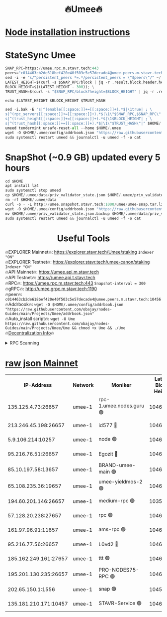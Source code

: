 <h1 align="center"> 🔥Umee🔥</h1>


[Node installation instructions](https://github.com/obajay/nodes-Guides/tree/main/Projects/Umee)
=
# StateSync Umee
```python
SNAP_RPC=https://umee.rpc.m.stavr.tech:443
peers="c014463cb2de618bef420e40f503c5e57decade4@umee.peers.m.stavr.tech:10456"
sed -i -e "s/^persistent_peers *=.*/persistent_peers = \"$peers\"/" ~/.umee/config/config.toml
LATEST_HEIGHT=$(curl -s $SNAP_RPC/block | jq -r .result.block.header.height); \
BLOCK_HEIGHT=$((LATEST_HEIGHT - 300)); \
TRUST_HASH=$(curl -s "$SNAP_RPC/block?height=$BLOCK_HEIGHT" | jq -r .result.block_id.hash)

echo $LATEST_HEIGHT $BLOCK_HEIGHT $TRUST_HASH

sed -i.bak -E "s|^(enable[[:space:]]+=[[:space:]]+).*$|\1true| ; \
s|^(rpc_servers[[:space:]]+=[[:space:]]+).*$|\1\"$SNAP_RPC,$SNAP_RPC\"| ; \
s|^(trust_height[[:space:]]+=[[:space:]]+).*$|\1$BLOCK_HEIGHT| ; \
s|^(trust_hash[[:space:]]+=[[:space:]]+).*$|\1\"$TRUST_HASH\"|" $HOME/.umee/config/config.toml
umeed tendermint unsafe-reset-all --home $HOME/.umee
wget -O $HOME/.umee/config/addrbook.json "https://raw.githubusercontent.com/obajay/nodes-Guides/main/Projects/Umee/addrbook.json"
sudo systemctl restart umeed && journalctl -u umeed -f -o cat
```
# SnapShot (~0.9 GB) updated every 5 hours
```python
cd $HOME
apt install lz4
sudo systemctl stop umeed
cp $HOME/.umee/data/priv_validator_state.json $HOME/.umee/priv_validator_state.json.backup
rm -rf $HOME/.umee/data
curl -o - -L http://umee.snapshot.stavr.tech:1000/umee/umee-snap.tar.lz4 | lz4 -c -d - | tar -x -C $HOME/.umee --strip-components 2
wget -O $HOME/.umee/config/addrbook.json "https://raw.githubusercontent.com/obajay/nodes-Guides/main/Projects/Umee/addrbook.json"
mv $HOME/.umee/priv_validator_state.json.backup $HOME/.umee/data/priv_validator_state.json
sudo systemctl restart umeed && journalctl -u umeed -f -o cat
```
 <h1 align="center"> Useful Tools</h1>

🔥EXPLORER Mainnet🔥:      https://explorer.stavr.tech/Umee/staking             `Indexer "ON"` \
🔥EXPLORER Testnet🔥:        https://explorer.stavr.tech/umee-canon/staking      `Indexer "ON"` \
🔥API Mainnet🔥:                   https://umee.api.m.stavr.tech \
🔥API Testnet🔥:                     https://umee.api.t.stavr.tech \
🔥RPC🔥:                           https://umee.rpc.m.stavr.tech:443                     `Snapshot-interval = 300` \
🔥gRPC🔥:                              http://umee.grpc.m.stavr.tech:1190 \
🔥peer🔥:                     `c014463cb2de618bef420e40f503c5e57decade4@umee.peers.m.stavr.tech:10456` \
🔥Addrbook🔥:    ```wget -O $HOME/.umee/config/addrbook.json "https://raw.githubusercontent.com/obajay/nodes-Guides/main/Projects/Umee/addrbook.json"``` \
🔥Auto_install script🔥: ```wget -O Ume https://raw.githubusercontent.com/obajay/nodes-Guides/main/Projects/Umee/Ume && chmod +x Ume && ./Ume``` \
🔥[Decentralization Info](https://github.com/obajay/StateSync-snapshots/tree/main/Projects/Umee/Decentralization)🔥

<details>
<summary>RPC Scanning</summary>

<h2 align="center"> We scan nodes in real time every 4 hours. And we provide the final result of RPC endpoints.
We cannot influence the operation of these nodes in any way. </h2>


```python
If Voting Power is higher than 0 --> then the Node is a validator of the network and may be subject to attack and be a potential threat to the chain.
```
```python
We marked such validators with a red symbol
```

</details>

[raw json Mainnet](https://rpc-check.umeem.stavr.tech/umeem/rpc-umeem-result.json)
=



<table><tr><th>IP-Address</th><th>Network</th><th>Moniker</th><th>Latest Block Height</th><th>Earliest Block Height</th><th>Catching Up</th><th>Tx Index</th><th>Voting Power</th><th>Scan Time</th></tr><tr><td>135.125.4.73:26657</td><td>umee-1</td><td>rpc-1.umee.nodes.guru 🟢</td><td>10463757</td><td>5167386</td><td>False</td><td>on</td><td>0</td><td>2024-02-05T23:44:00.427169438UTC</td></tr><tr><td>213.246.45.198:26657</td><td>umee-1</td><td>id577 🔴</td><td>10463743</td><td>7100001</td><td>False</td><td>on</td><td>35104873</td><td>2024-02-05T23:42:39.982606806UTC</td></tr><tr><td>5.9.106.214:10257</td><td>umee-1</td><td>node 🟢</td><td>10463752</td><td>7942001</td><td>False</td><td>on</td><td>0</td><td>2024-02-05T23:43:34.759496943UTC</td></tr><tr><td>95.216.76.51:26657</td><td>umee-1</td><td>Egozit 🔴</td><td>10463756</td><td>8262001</td><td>False</td><td>off</td><td>38435790</td><td>2024-02-05T23:43:58.016714348UTC</td></tr><tr><td>85.10.197.58:13657</td><td>umee-1</td><td>BRAND-umee-main 🟢</td><td>10463746</td><td>8427832</td><td>False</td><td>on</td><td>0</td><td>2024-02-05T23:42:55.963066375UTC</td></tr><tr><td>65.108.235.36:19657</td><td>umee-1</td><td>umee-yieldmos-2 🟢</td><td>10463735</td><td>9575548</td><td>False</td><td>on</td><td>0</td><td>2024-02-05T23:41:54.461107847UTC</td></tr><tr><td>194.60.201.146:26657</td><td>umee-1</td><td>medium-rpc 🟢</td><td>10356492</td><td>9984137</td><td>False</td><td>on</td><td>0</td><td>2024-02-05T23:42:47.391686538UTC</td></tr><tr><td>57.128.20.238:27657</td><td>umee-1</td><td>rpc 🟢</td><td>10463754</td><td>10337379</td><td>False</td><td>on</td><td>0</td><td>2024-02-05T23:43:43.304370564UTC</td></tr><tr><td>161.97.96.91:11657</td><td>umee-1</td><td>ams-rpc 🟢</td><td>10463761</td><td>10352001</td><td>False</td><td>on</td><td>0</td><td>2024-02-05T23:44:22.246033231UTC</td></tr><tr><td>95.216.77.56:26657</td><td>umee-1</td><td>L0vd2 🔴</td><td>10463760</td><td>10363760</td><td>False</td><td>off</td><td>37547426</td><td>2024-02-05T23:44:19.886331892UTC</td></tr><tr><td>185.162.249.161:27657</td><td>umee-1</td><td>ttt 🟢</td><td>10463750</td><td>10381617</td><td>False</td><td>on</td><td>0</td><td>2024-02-05T23:43:22.942381547UTC</td></tr><tr><td>195.201.130.235:26657</td><td>umee-1</td><td>PRO-NODES75-RPC 🟢</td><td>10463752</td><td>10396343</td><td>False</td><td>on</td><td>0</td><td>2024-02-05T23:43:31.461591862UTC</td></tr><tr><td>202.65.150.1:1556</td><td>umee-1</td><td>snap 🟢</td><td>10457568</td><td>10456522</td><td>False</td><td>on</td><td>0</td><td>2024-02-05T23:43:32.400249122UTC</td></tr><tr><td>135.181.210.171:10457</td><td>umee-1</td><td>STAVR-Service 🟢</td><td>10463758</td><td>10460701</td><td>False</td><td>on</td><td>0</td><td>2024-02-05T23:44:09.122490061UTC</td></tr></table>
